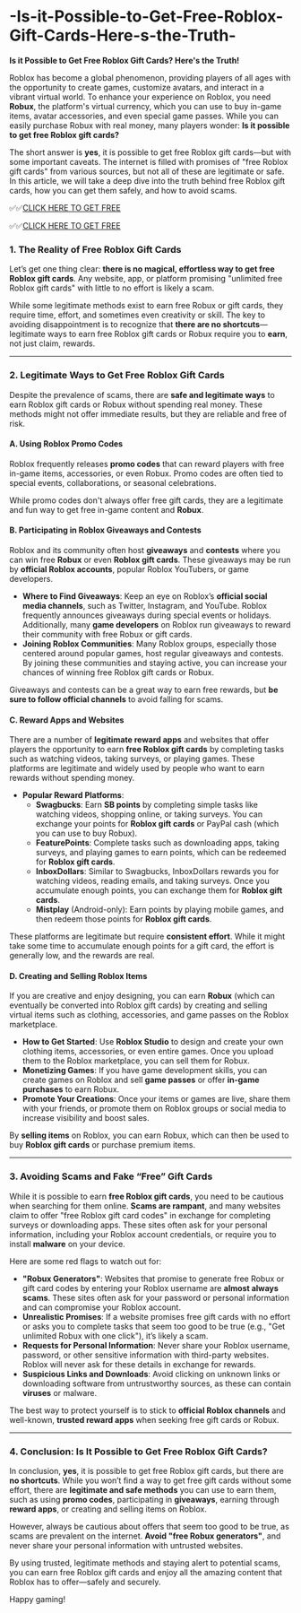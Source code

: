# -Is-it-Possible-to-Get-Free-Roblox-Gift-Cards-Here-s-the-Truth-

**Is it Possible to Get Free Roblox Gift Cards? Here's the Truth!**

Roblox has become a global phenomenon, providing players of all ages with the opportunity to create games, customize avatars, and interact in a vibrant virtual world. To enhance your experience on Roblox, you need **Robux**, the platform's virtual currency, which you can use to buy in-game items, avatar accessories, and even special game passes. While you can easily purchase Robux with real money, many players wonder: **Is it possible to get free Roblox gift cards?**

The short answer is **yes**, it is possible to get free Roblox gift cards—but with some important caveats. The internet is filled with promises of "free Roblox gift cards" from various sources, but not all of these are legitimate or safe. In this article, we will take a deep dive into the truth behind free Roblox gift cards, how you can get them safely, and how to avoid scams.


✅✅[CLICK HERE TO GET FREE](https://tinyurl.com/ycy7cnvj)

✅✅[CLICK HERE TO GET FREE](https://tinyurl.com/ycy7cnvj)

### 1. **The Reality of Free Roblox Gift Cards**

Let’s get one thing clear: **there is no magical, effortless way to get free Roblox gift cards**. Any website, app, or platform promising "unlimited free Roblox gift cards" with little to no effort is likely a scam. 

While some legitimate methods exist to earn free Robux or gift cards, they require time, effort, and sometimes even creativity or skill. The key to avoiding disappointment is to recognize that **there are no shortcuts**—legitimate ways to earn free Roblox gift cards or Robux require you to **earn**, not just claim, rewards.

---

### 2. **Legitimate Ways to Get Free Roblox Gift Cards**

Despite the prevalence of scams, there are **safe and legitimate ways** to earn Roblox gift cards or Robux without spending real money. These methods might not offer immediate results, but they are reliable and free of risk.

#### A. **Using Roblox Promo Codes**

Roblox frequently releases **promo codes** that can reward players with free in-game items, accessories, or even Robux. Promo codes are often tied to special events, collaborations, or seasonal celebrations.


While promo codes don't always offer free gift cards, they are a legitimate and fun way to get free in-game content and **Robux**.

#### B. **Participating in Roblox Giveaways and Contests**

Roblox and its community often host **giveaways** and **contests** where you can win free **Robux** or even **Roblox gift cards**. These giveaways may be run by **official Roblox accounts**, popular Roblox YouTubers, or game developers.

- **Where to Find Giveaways**: Keep an eye on Roblox’s **official social media channels**, such as Twitter, Instagram, and YouTube. Roblox frequently announces giveaways during special events or holidays. Additionally, many **game developers** on Roblox run giveaways to reward their community with free Robux or gift cards.
- **Joining Roblox Communities**: Many Roblox groups, especially those centered around popular games, host regular giveaways and contests. By joining these communities and staying active, you can increase your chances of winning free Roblox gift cards or Robux.

Giveaways and contests can be a great way to earn free rewards, but **be sure to follow official channels** to avoid falling for scams.

#### C. **Reward Apps and Websites**

There are a number of **legitimate reward apps** and websites that offer players the opportunity to earn **free Roblox gift cards** by completing tasks such as watching videos, taking surveys, or playing games. These platforms are legitimate and widely used by people who want to earn rewards without spending money.

- **Popular Reward Platforms**:
  - **Swagbucks**: Earn **SB points** by completing simple tasks like watching videos, shopping online, or taking surveys. You can exchange your points for **Roblox gift cards** or PayPal cash (which you can use to buy Robux).
  - **FeaturePoints**: Complete tasks such as downloading apps, taking surveys, and playing games to earn points, which can be redeemed for **Roblox gift cards**.
  - **InboxDollars**: Similar to Swagbucks, InboxDollars rewards you for watching videos, reading emails, and taking surveys. Once you accumulate enough points, you can exchange them for **Roblox gift cards**.
  - **Mistplay** (Android-only): Earn points by playing mobile games, and then redeem those points for **Roblox gift cards**.

These platforms are legitimate but require **consistent effort**. While it might take some time to accumulate enough points for a gift card, the effort is generally low, and the rewards are real.

#### D. **Creating and Selling Roblox Items**

If you are creative and enjoy designing, you can earn **Robux** (which can eventually be converted into Roblox gift cards) by creating and selling virtual items such as clothing, accessories, and game passes on the Roblox marketplace.

- **How to Get Started**: Use **Roblox Studio** to design and create your own clothing items, accessories, or even entire games. Once you upload them to the Roblox marketplace, you can sell them for Robux.
- **Monetizing Games**: If you have game development skills, you can create games on Roblox and sell **game passes** or offer **in-game purchases** to earn Robux.
- **Promote Your Creations**: Once your items or games are live, share them with your friends, or promote them on Roblox groups or social media to increase visibility and boost sales.

By **selling items** on Roblox, you can earn Robux, which can then be used to buy **Roblox gift cards** or purchase premium items.

---

### 3. **Avoiding Scams and Fake “Free” Gift Cards**

While it is possible to earn **free Roblox gift cards**, you need to be cautious when searching for them online. **Scams are rampant**, and many websites claim to offer "free Roblox gift card codes" in exchange for completing surveys or downloading apps. These sites often ask for your personal information, including your Roblox account credentials, or require you to install **malware** on your device.

Here are some red flags to watch out for:
- **"Robux Generators"**: Websites that promise to generate free Robux or gift card codes by entering your Roblox username are **almost always scams**. These sites often ask for your password or personal information and can compromise your Roblox account.
- **Unrealistic Promises**: If a website promises free gift cards with no effort or asks you to complete tasks that seem too good to be true (e.g., "Get unlimited Robux with one click"), it’s likely a scam.
- **Requests for Personal Information**: Never share your Roblox username, password, or other sensitive information with third-party websites. Roblox will never ask for these details in exchange for rewards.
- **Suspicious Links and Downloads**: Avoid clicking on unknown links or downloading software from untrustworthy sources, as these can contain **viruses** or malware.

The best way to protect yourself is to stick to **official Roblox channels** and well-known, **trusted reward apps** when seeking free gift cards or Robux.

---

### 4. **Conclusion: Is It Possible to Get Free Roblox Gift Cards?**

In conclusion, **yes**, it is possible to get free Roblox gift cards, but there are **no shortcuts**. While you won’t find a way to get free gift cards without some effort, there are **legitimate and safe methods** you can use to earn them, such as using **promo codes**, participating in **giveaways**, earning through **reward apps**, or creating and selling items on Roblox.

However, always be cautious about offers that seem too good to be true, as scams are prevalent on the internet. **Avoid "free Robux generators"**, and never share your personal information with untrusted websites.

By using trusted, legitimate methods and staying alert to potential scams, you can earn free Roblox gift cards and enjoy all the amazing content that Roblox has to offer—safely and securely.

Happy gaming!
